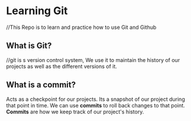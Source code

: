 # Learning Git
//This Repo is to learn and practice how to use Git and Github

## What is Git?
//git is s version control system, We use it to maintain the history of our projects as well as the different versions of it.

## What is a commit?
  Acts as a checkpoint for our projects. Its a snapshot of our project during that point in time. We can use **commits** to roll back changes to that point. **Commits** are how we keep track of our project's history.